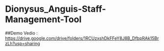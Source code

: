 # Dionysus_Anguis-Staff-Management-Tool
##Demo Vedio : https://drive.google.com/drive/folders/1RCUzxshDkFFeY8J8B_DfbpRAk15BrzLh?usp=sharing
